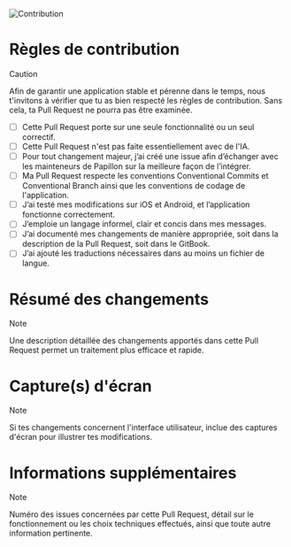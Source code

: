![Contribution](https://github.com/PapillonApp/papillon-v8/raw/main/.github/assets/contribution_header.png)

# Règles de contribution
> [!CAUTION]
> Afin de garantir une application stable et pérenne dans le temps, nous t'invitons à vérifier que tu as bien respecté les règles de contribution. Sans cela, ta Pull Request ne pourra pas être examinée.

- [ ] Cette Pull Request porte sur une seule fonctionnalité ou un seul correctif.
- [ ] Cette Pull Request n'est pas faite essentiellement avec de l'IA.
- [ ] Pour tout changement majeur, j’ai créé une issue afin d’échanger avec les mainteneurs de Papillon sur la meilleure façon de l’intégrer.
- [ ] Ma Pull Request respecte les conventions Conventional Commits et Conventional Branch ainsi que les conventions de codage de l'application.
- [ ] J’ai testé mes modifications sur iOS et Android, et l’application fonctionne correctement.
- [ ] J’emploie un langage informel, clair et concis dans mes messages.
- [ ] J’ai documenté mes changements de manière appropriée, soit dans la description de la Pull Request, soit dans le GitBook.
- [ ] J’ai ajouté les traductions nécessaires dans au moins un fichier de langue.

# Résumé des changements

> [!NOTE]
> Une description détaillée des changements apportés dans cette Pull Request permet un traitement plus efficace et rapide.

# Capture(s) d'écran

> [!NOTE]
> Si tes changements concernent l'interface utilisateur, inclue des captures d'écran pour illustrer tes modifications.

# Informations supplémentaires
> [!NOTE]
> Numéro des issues concernées par cette Pull Request, détail sur le fonctionnement ou les choix techniques effectués, ainsi que toute autre information pertinente.
